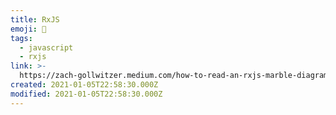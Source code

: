 ```yaml
---
title: RxJS
emoji: 📝
tags:
  - javascript
  - rxjs
link: >-
  https://zach-gollwitzer.medium.com/how-to-read-an-rxjs-marble-diagram-f6e8dfa29781
created: 2021-01-05T22:58:30.000Z
modified: 2021-01-05T22:58:30.000Z
---
```

